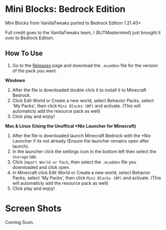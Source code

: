 # Mini Blocks: Bedrock Edition

Mini Blocks from VanillaTweaks ported to Bedrock Edition 1.21.40+

Full credit goes to the VanillaTweaks team, I (BJTMastermind) just brought it over to Bedrock Edition.

## How To Use

1. Go to the [Releases](https://github.com/BJTMastermind/Mini-Blocks-BE/releases) page and download the `.mcaddon` file for the version of the pack you want.

**Windows**
1. After the file is downloaded double click it to install it to Minecraft Bedrock.
2. Click Edit World or Create a new world, select Behavior Packs, select 'My Packs', then click `Mini Blocks (BP)` and activate. (This will automaticly add the resource pack as well)
3. Click play and enjoy!

**Mac & Linux (Using the Unoffical \*Nix Launcher for Minecraft)**
1. After the file is downloaded launch Minecraft Bedrock with the *Nix Launcher if its not already (Ensure the launcher remains open after launch).
2. In the launcher click the settings icon in the bottom left then select the `Storage` tab.
3. Click `Import World or Pack`, then select the `.mcaddon` file you downloaded and click open.
4. In Minecraft click Edit World or Create a new world, select Behavior Packs, select 'My Packs', then click `Mini Blocks (BP)` and activate. (This will automaticly add the resource pack as well)
5. Click play and enjoy!

# Screen Shots

Coming Soon.
